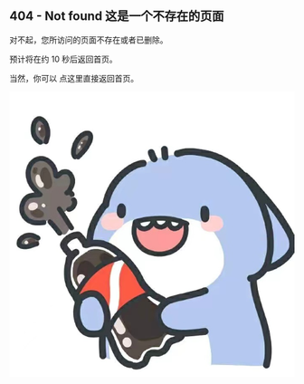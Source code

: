 ## 404 - Not found 这是一个不存在的页面

对不起，您所访问的页面不存在或者已删除。

预计将在约 <span id="timeout">10</span> 秒后返回首页。

当然，你可以 <a id="link">点这里</a>直接返回首页。

<img src="./resources/404_1.jpeg"></img>

<script>
let countTime = 10;
let url = location.protocol+"//"+location.host;;
let path = location.href.split('/');
let showID = document.getElementById('timeout')
if (path[3].includes("get_")){
  url = url+"/"+path[3]+"/"
  
}else{
  url = url+"/"
 
}
document.getElementById("link").href=url


function count() {
  showID.textContent = countTime;
  countTime -= 1;
  if(countTime === 0){
      location.href = url;
  }
  setTimeout(() => {
    if (countTime >=0){
        count();
    }else{
        console.log("跳转失败")
        location.href = url;
        countTime=0;
    }
  }, 1000);
}
count();
</script>
